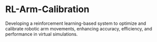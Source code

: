 # RL-Arm-Calibration
Developing a reinforcement learning-based system to optimize and calibrate robotic arm movements, enhancing accuracy, efficiency, and performance in virtual simulations.
